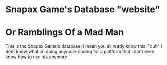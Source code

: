 # Snapax Game's Database "website"
# Or Ramblings Of a Mad Man
This is the Snapax Game's database!
i mean you all ready know this. "duh"
i dont know what im doing anymore
coding for a platform that i dont even know how to use
idk anymore

